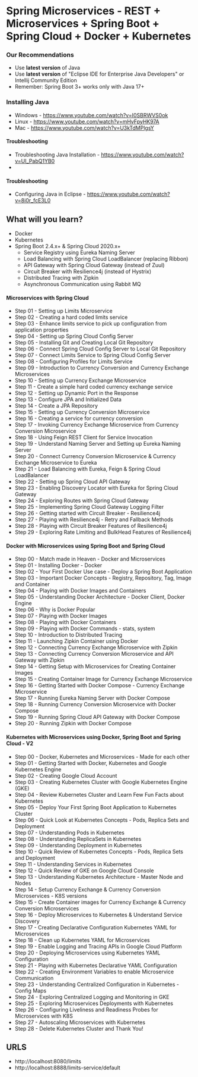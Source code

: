 # Spring Microservices - REST + Microservices + Spring Boot + Spring Cloud + Docker + Kubernetes

### Our Recommendations

- Use **latest version** of Java
- Use **latest version** of "Eclipse IDE for Enterprise Java Developers" or Intellij Community Edition
- Remember: Spring Boot 3+ works only with Java 17+

### Installing Java

- Windows - https://www.youtube.com/watch?v=I0SBRWVS0ok
- Linux - https://www.youtube.com/watch?v=mHvFpyHK97A
- Mac - https://www.youtube.com/watch?v=U3kTdMPlgsY

#### Troubleshooting

- Troubleshooting Java Installation - https://www.youtube.com/watch?v=UI_PabQ1YB0
- 
#### Troubleshooting
- Configuring Java in Eclipse - https://www.youtube.com/watch?v=8i0r_fcE3L0

## What will you learn?

- Docker
- Kubernetes
- Spring Boot 2.4.x+ & Spring Cloud 2020.x+
  - Service Registry using Eureka Naming Server
  - Load Balancing with Spring Cloud LoadBalancer (replacing Ribbon)
  - API Gateway with Spring Cloud Gateway (instead of Zuul)
  - Circuit Breaker with Resilience4j (instead of Hystrix)
  - Distributed Tracing with Zipkin
  - Asynchronous Communication using Rabbit MQ

#### Microservices with Spring Cloud 

-  Step 01 - Setting up Limits Microservice
-  Step 02 - Creating a hard coded limits service
-  Step 03 - Enhance limits service to pick up configuration from application properties
-  Step 04 - Setting up Spring Cloud Config Server
-  Step 05 - Installing Git and Creating Local Git Repository
-  Step 06 - Connect Spring Cloud Config Server to Local Git Repository
-  Step 07 - Connect Limits Service to Spring Cloud Config Server
-  Step 08 - Configuring Profiles for Limits Service
-  Step 09 - Introduction to Currency Conversion and Currency Exchange Microservices
-  Step 10 - Setting up Currency Exchange Microservice
-  Step 11 - Create a simple hard coded currency exchange service
-  Step 12 - Setting up Dynamic Port in the Response
-  Step 13 - Configure JPA and Initialized Data
-  Step 14 - Create a JPA Repository
-  Step 15 - Setting up Currency Conversion Microservice
-  Step 16 - Creating a service for currency conversion
-  Step 17 - Invoking Currency Exchange Microservice from Currency Conversion Microservice
-  Step 18 - Using Feign REST Client for Service Invocation
-  Step 19 - Understand Naming Server and Setting up Eureka Naming Server
-  Step 20 - Connect Currency Conversion Microservice & Currency Exchange Microservice to Eureka
-  Step 21 - Load Balancing with Eureka, Feign & Spring Cloud LoadBalancer
-  Step 22 - Setting up Spring Cloud API Gateway
-  Step 23 - Enabling Discovery Locator with Eureka for Spring Cloud Gateway
-  Step 24 - Exploring Routes with Spring Cloud Gateway
-  Step 25 - Implementing Spring Cloud Gateway Logging Filter
-  Step 26 - Getting started with Circuit Breaker - Resilience4j
-  Step 27 - Playing with Resilience4j - Retry and Fallback Methods
-  Step 28 - Playing with Circuit Breaker Features of Resilience4j
-  Step 29 - Exploring Rate Limiting and BulkHead Features of Resilience4j

#### Docker with Microservices using Spring Boot and Spring Cloud 

-  Step 00 - Match made in Heaven - Docker and Microservices
-  Step 01 - Installing Docker - Docker
-  Step 02 - Your First Docker Use case - Deploy a Spring Boot Application
-  Step 03 - Important Docker Concepts - Registry, Repository, Tag, Image and Container
-  Step 04 - Playing with Docker Images and Containers
-  Step 05 - Understanding Docker Architecture - Docker Client, Docker Engine
-  Step 06 - Why is Docker Popular
-  Step 07 - Playing with Docker Images
-  Step 08 - Playing with Docker Containers
-  Step 09 - Playing with Docker Commands - stats, system
-  Step 10 - Introduction to Distributed Tracing
-  Step 11 - Launching Zipkin Container using Docker
-  Step 12 - Connecting Currency Exchange Microservice with Zipkin
-  Step 13 - Connecting Currency Conversion Microservice and API Gateway with Zipkin
-  Step 14 - Getting Setup with Microservices for Creating Container Images
-  Step 15 - Creating Container Image for Currency Exchange Microservice
-  Step 16 - Getting Started with Docker Compose - Currency Exchange Microservice
-  Step 17 - Running Eureka Naming Server with Docker Compose
-  Step 18 - Running Currency Conversion Microservice with Docker Compose
-  Step 19 - Running Spring Cloud API Gateway with Docker Compose
-  Step 20 - Running Zipkin with Docker Compose

#### Kubernetes with Microservices using Docker, Spring Boot and Spring Cloud - V2

-  Step 00 - Docker, Kubernetes and Microservices - Made for each other
-  Step 01 - Getting Started with Docker, Kubernetes and Google Kubernetes Engine
-  Step 02 - Creating Google Cloud Account
-  Step 03 - Creating Kubernetes Cluster with Google Kubernetes Engine (GKE)
-  Step 04 - Review Kubernetes Cluster and Learn Few Fun Facts about Kubernetes
-  Step 05 - Deploy Your First Spring Boot Application to Kubernetes Cluster
-  Step 06 - Quick Look at Kubernetes Concepts - Pods, Replica Sets and Deployment
-  Step 07 - Understanding Pods in Kubernetes
-  Step 08 - Understanding ReplicaSets in Kubernetes
-  Step 09 - Understanding Deployment in Kubernetes
-  Step 10 - Quick Review of Kubernetes Concepts - Pods, Replica Sets and Deployment
-  Step 11 - Understanding Services in Kubernetes
-  Step 12 - Quick Review of GKE on Google Cloud Console 
-  Step 13 - Understanding Kubernetes Architecture - Master Node and Nodes
-  Step 14 - Setup Currency Exchange & Currency Conversion Microservices - K8S versions
-  Step 15 - Create Container images for Currency Exchange & Currency Conversion Microservices
-  Step 16 - Deploy Microservices to Kubernetes & Understand Service Discovery
-  Step 17 - Creating Declarative Configuration Kubernetes YAML for Microservices
-  Step 18 - Clean up Kubernetes YAML for Microservices
-  Step 19 - Enable Logging and Tracing APIs in Google Cloud Platform
-  Step 20 - Deploying Microservices using Kubernetes YAML Configuration
-  Step 21 - Playing with Kubernetes Declarative YAML Configuration
-  Step 22 - Creating Environment Variables to enable Microservice Communication
-  Step 23 - Understanding Centralized Configuration in Kubernetes - Config Maps
-  Step 24 - Exploring Centralized Logging and Monitoring in GKE
-  Step 25 - Exploring Microservices Deployments with Kubernetes
-  Step 26 - Configuring Liveliness and Readiness Probes for Microservices with K8S
-  Step 27 - Autoscaling Microservices with Kubernetes
-  Step 28 - Delete Kubernetes Cluster and Thank You!

## URLS

- http://localhost:8080/limits
- http://localhost:8888/limits-service/default
